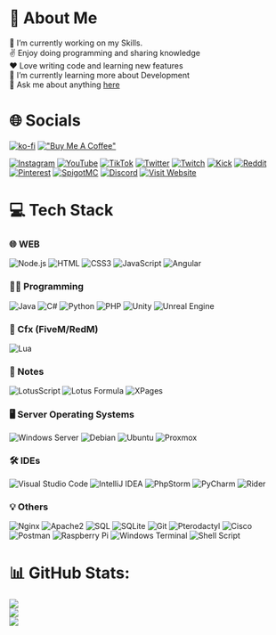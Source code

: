 # 💫 About Me
🔭 I’m currently working on my Skills.<br>
✌️ Enjoy doing programming and sharing knowledge <br>
❤️ Love writing code and learning new features<br>
🌱 I’m currently learning more about Development<br>
💬 Ask me about anything [here](https://github.com/TntTastisch/TntTastisch/issues)

# 🌐 Socials

[![ko-fi](https://ko-fi.com/img/githubbutton_sm.svg)](https://ko-fi.com/O5O4XTXSG)
[!["Buy Me A Coffee"](https://www.buymeacoffee.com/assets/img/custom_images/orange_img.png)](https://www.buymeacoffee.com/tnttastisch)

[![Instagram](https://img.shields.io/badge/Instagram-%23E4405F.svg?logo=Instagram&logoColor=white)](https://instagram.com/TntTastisch) 
[![YouTube](https://img.shields.io/badge/YouTube-%23FF0000.svg?logo=YouTube&logoColor=white)](https://youtube.com/@TntTastisch) 
[![TikTok](https://img.shields.io/badge/TikTok-%23000000.svg?logo=TikTok&logoColor=white)](https://tiktok.com/@TntTastisch) 
[![Twitter](https://img.shields.io/badge/Twitter-%231DA1F2.svg?logo=Twitter&logoColor=white)](https://twitter.com/TntTastisch) 
[![Twitch](https://img.shields.io/badge/Twitch-%239146FF.svg?logo=Twitch&logoColor=white)](https://twitch.tv/TntTastischTV) 
[![Kick](https://img.shields.io/badge/Kick-%239146FF.svg?logo=Kickstarter&logoColor=white)](https://kick.com/tnttastisch)
[![Reddit](https://img.shields.io/badge/Reddit-%23FF4500.svg?logo=Reddit&logoColor=white)](https://reddit.com/TntTastisch) 
[![Pinterest](https://img.shields.io/badge/Pinterest-%23E60023.svg?logo=Pinterest&logoColor=white)](https://pinterest.de/TntTastisch) 
[![SpigotMC](https://img.shields.io/badge/SpigotMC-orange.svg?logo=bukkit)](https://www.spigotmc.org/members/tnttastisch.631743/)
[![Discord](https://img.shields.io/badge/Discord-%237289DA.svg?logo=discord&logoColor=white)](https://discord.gg/9t36BY5)
[![Visit Website](https://img.shields.io/badge/Website-Visit-brightgreen)](https;//tnttastisch.de)

# 💻 Tech Stack

  ### 🌐 WEB
  ![Node.js](https://img.shields.io/badge/Node.js-%23323330.svg?style=for-the-badge&logo=node.js&logoColor=%23F7DF1E)
  ![HTML](https://img.shields.io/badge/HTML5-%23E34F26.svg?style=for-the-badge&logo=html5&logoColor=white) 
  ![CSS3](https://img.shields.io/badge/CSS3-%231572B6.svg?style=for-the-badge&logo=css3&logoColor=white) 
  ![JavaScript](https://img.shields.io/badge/JavaScript-%23323330.svg?style=for-the-badge&logo=javascript&logoColor=%23F7DF1E) 
  ![Angular](https://img.shields.io/badge/Angular-%23DD0031.svg?style=for-the-badge&logo=angular&logoColor=white)

  ### 👨‍💻 Programming
  ![Java](https://img.shields.io/badge/java-%23ED8B00.svg?style=for-the-badge&logo=openjdk&logoColor=white)
  ![C#](https://img.shields.io/badge/c%23-%23239120.svg?style=for-the-badge&logo=csharp&logoColor=white)
  ![Python](https://img.shields.io/badge/Python-%233776AB.svg?style=for-the-badge&logo=Python&logoColor=white) 
  ![PHP](https://img.shields.io/badge/PHP-%23777BB4.svg?style=for-the-badge&logo=php&logoColor=white) 
  ![Unity](https://img.shields.io/badge/Unity-000000?style=for-the-badge&logo=unity&logoColor=white) 
  ![Unreal Engine](https://img.shields.io/badge/Unreal_Engine-%23313131.svg?style=for-the-badge&logo=unreal-engine&logoColor=white)
  
  ### 🚀 Cfx (FiveM/RedM)
  ![Lua](https://img.shields.io/badge/Lua-%23FF1B2D.svg?style=for-the-badge&logo=Lua&logoColor=white) 

  ### 📝 Notes
  ![LotusScript](https://img.shields.io/badge/LotusScript-%23000000.svg?style=for-the-badge&logo=LotusScript&logoColor=white) 
  ![Lotus Formula](https://img.shields.io/badge/Lotus_Formula-%23000000.svg?style=for-the-badge&logo=Formula&logoColor=white)
  ![XPages](https://img.shields.io/badge/XPages-4B0152?style=for-the-badge&logo=IBM&logoColor=white)

  ### 🖥️ Server Operating Systems
  ![Windows Server](https://img.shields.io/badge/Windows_Server-0078D6?style=for-the-badge&logo=windows&logoColor=white)
  ![Debian](https://img.shields.io/badge/Debian-A81D33?style=for-the-badge&logo=debian&logoColor=white)
  ![Ubuntu](https://img.shields.io/badge/Ubuntu-E95420?style=for-the-badge&logo=ubuntu&logoColor=white)
  ![Proxmox](https://img.shields.io/badge/Proxmox-%23E57000.svg?style=for-the-badge&logo=proxmox&logoColor=white)

  ### 🛠️ IDEs
  ![Visual Studio Code](https://img.shields.io/badge/VS_Code-%23007ACC.svg?style=for-the-badge&logo=visual-studio-code&logoColor=white)
  ![IntelliJ IDEA](https://img.shields.io/badge/IntelliJ_IDEA-%23000000.svg?style=for-the-badge&logo=intellij-idea&logoColor=white)
  ![PhpStorm](https://img.shields.io/badge/PhpStorm-%23000000.svg?style=for-the-badge&logo=phpstorm&logoColor=white)
  ![PyCharm](https://img.shields.io/badge/PyCharm-%23000000.svg?style=for-the-badge&logo=pycharm&logoColor=white)
  ![Rider](https://img.shields.io/badge/Rider-%23000000.svg?style=for-the-badge&logo=rider&logoColor=white)

  ### 💡 Others
  ![Nginx](https://img.shields.io/badge/Nginx-%23009639.svg?style=for-the-badge&logo=nginx&logoColor=white) 
  ![Apache2](https://img.shields.io/badge/Apache2-%23D22128.svg?style=for-the-badge&logo=apache&logoColor=white)
  ![SQL](https://img.shields.io/badge/MySQL-%2300f.svg?style=for-the-badge&logo=mysql&logoColor=white) 
  ![SQLite](https://img.shields.io/badge/sqlite-%2307405e.svg?style=for-the-badge&logo=sqlite&logoColor=white)
  ![Git](https://img.shields.io/badge/Git-F05032?style=for-the-badge&logo=git&logoColor=white)
  ![Pterodactyl](https://img.shields.io/badge/Pterodactyl-%23323330.svg?style=for-the-badge&logo=pterodactyl&logoColor=white)
  ![Cisco](https://img.shields.io/badge/cisco-%23049fd9.svg?style=for-the-badge&logo=cisco&logoColor=black) 
  ![Postman](https://img.shields.io/badge/Postman-FF6C37?style=for-the-badge&logo=postman&logoColor=white) 
  ![Raspberry Pi](https://img.shields.io/badge/-RaspberryPi-C51A4A?style=for-the-badge&logo=Raspberry-Pi)
  ![Windows Terminal](https://img.shields.io/badge/Windows%20Terminal-%234D4D4D.svg?style=for-the-badge&logo=windows-terminal&logoColor=white)
  ![Shell Script](https://img.shields.io/badge/shell_script-%23121011.svg?style=for-the-badge&logo=gnu-bash&logoColor=white)

# 📊 GitHub Stats:
![](https://github-readme-stats.vercel.app/api?username=TntTastisch&theme=cobalt&hide_border=false&include_all_commits=true&count_private=true)<br/>
![](https://github-readme-streak-stats.herokuapp.com/?user=TntTastisch&theme=cobalt&hide_border=false)<br/>
![](https://github-readme-stats.vercel.app/api/top-langs/?username=TntTastisch&theme=cobalt&hide_border=false&include_all_commits=true&count_private=true&layout=compact)
